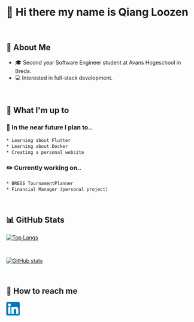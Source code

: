 # 👋  Hi there my name is Qiang Loozen 
<br />

## :book: About Me
   * :mortar_board: Second year Software Engineer student at Avans Hogeschool in Breda.
   * :computer: Interested in full-stack development. 
<br />

## :page_facing_up: What I'm up to

  ### :dart: In the near future I plan to..
    * Learning about Flutter
    * Learning about Docker
    * Creating a personal website

  ### :pencil2: Currently working on..
    * BRESS TournamentPlanner
    * Financial Manager (personal project) 

<br />

## :bar_chart: GitHub Stats
[![Top Langs](https://github-readme-stats.vercel.app/api/top-langs/?username=qloozen)](https://github.com/qloozen/github-readme-stats)

<br />

[![GitHub stats](https://github-readme-stats.vercel.app/api?username=qloozen)](https://github.com/qloozen/github-readme-stats) 

<br />

## :speech_balloon: How to reach me
<a href="https://www.linkedin.com/in/qiangloozen/"><img src="https://github.com/Qloozen/Qloozen/blob/master/LinkedIn.png" height="36px" width="36px"></a>

